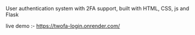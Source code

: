 User authentication system with 2FA support, built with HTML, CSS, js and Flask

live demo :- https://twofa-login.onrender.com/

